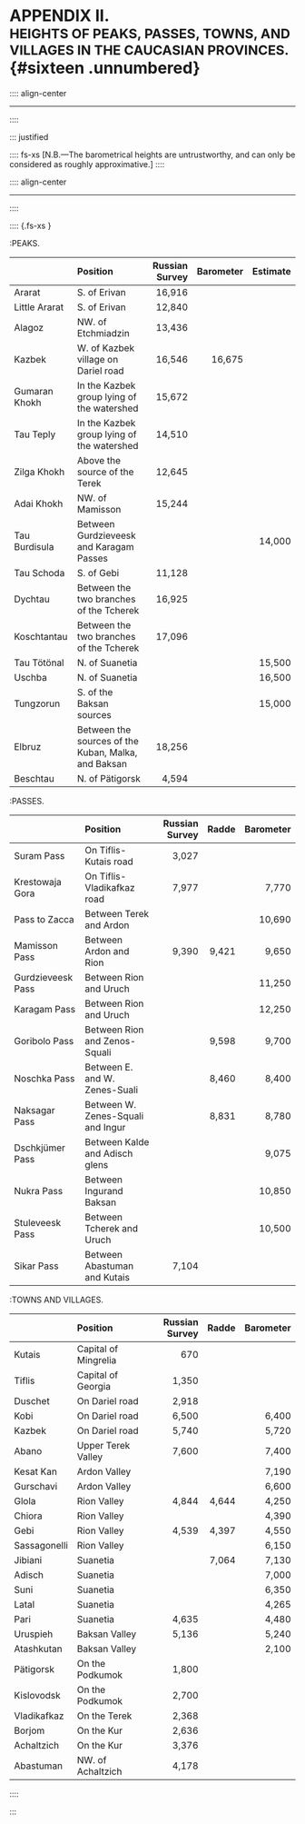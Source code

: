 # APPENDIX II. <br /><small> HEIGHTS OF PEAKS, PASSES, TOWNS, AND VILLAGES IN THE CAUCASIAN PROVINCES. </small>{#sixteen .unnumbered}

:::: align-center
****
::::

::: justified

:::: fs-xs
[N.B.—The barometrical heights are untrustworthy, and can only be considered as
roughly approximative.]
::::

:::: align-center
****
::::

:::: {.fs-xs }

:PEAKS.

||Position| Russian Survey|Barometer|Estimate|
|:---|:---|---:|---:|---:|
|Ararat| S. of Erivan| 16,916|| |
|Little Ararat| S. of Erivan|12,840||| |
|Alagoz|NW. of Etchmiadzin| 13,436|||
|Kazbek| W. of Kazbek village on Dariel road|16,546|16,675||
|Gumaran Khokh|In the Kazbek group lying  of the watershed| 15,672|||
|Tau Teply|In the Kazbek group lying  of the watershed|14,510|||
| Zilga Khokh |Above the source of the Terek|12,645|||
|Adai Khokh|NW. of Mamisson|15,244|||
|Tau Burdisula|Between Gurdzieveesk and Karagam Passes|||14,000|
|Tau Schoda|S. of Gebi| 11,128|||
|Dychtau|Between the two branches of the Tcherek|16,925|||
|Koschtantau |Between the two branches of the Tcherek|17,096|||
|Tau Tötönal| N. of Suanetia|||15,500|
|Uschba| N. of Suanetia|||16,500|
|Tungzorun|S. of the Baksan sources|||15,000|
|Elbruz|Between the sources of the Kuban, Malka, and Baksan|18,256|||
|Beschtau|N. of Pätigorsk| 4,594||||

:PASSES.

||Position| Russian Survey|Radde|Barometer|
|:---|:---|---:|---:|---:|
|Suram Pass| On Tiflis-Kutais road|3,027|||
|Krestowaja Gora|On Tiflis-Vladikafkaz road|7,977|| 7,770|
|Pass to Zacca|Between Terek and Ardon|||10,690|
|Mamisson Pass|Between Ardon and Rion|9,390|9,421| 9,650|
|Gurdzieveesk Pass|Between Rion and Uruch||| 11,250|
|Karagam Pass|Between Rion and Uruch|||12,250|
|Goribolo Pass|Between Rion and Zenos-Squali|| 9,598|9,700|
|Noschka Pass| Between E. and W. Zenes-Suali||  8,460|8,400|
|Naksagar Pass| Between W. Zenes-Squali and Ingur|| 8,831|8,780|
|Dschkjümer Pass|  Between Kalde and Adisch glens|||9,075|
|Nukra Pass| Between Ingurand Baksan|||10,850|
|Stuleveesk Pass|Between  Tcherek  and Uruch|||10,500|
|Sikar Pass| Between Abastuman and Kutais| 7,104 ||||

:TOWNS AND VILLAGES.

||Position| Russian Survey|Radde|Barometer|
|:---|:---|---:|---:|---:|
|Kutais|Capital of Mingrelia|670||||
|Tiflis|Capital of Georgia| 1,350||||
|Duschet|On Dariel road|2,918||||
|Kobi |On Dariel road| 6,500|| 6,400|
|Kazbek|On Dariel road|5,740|| 5,720|
|Abano|Upper Terek Valley| 7,600|| 7,400|
|Kesat Kan|Ardon Valley|||7,190|
|Gurschavi|Ardon Valley|||6,600|
|Glola|Rion Valley|4,844| 4,644|4,250|
|Chiora|Rion Valley|||4,390|
|Gebi|Rion Valley|4,539| 4,397|4,550|
|Sassagonelli|Rion Valley|||6,150|
|Jibiani|Suanetia|| 7,064|7,130|
|Adisch|Suanetia|||7,000|
|Suni| Suanetia|||6,350|
|Latal|Suanetia|||4,265|
|Pari|Suanetia|4,635||4,480|
|Uruspieh|Baksan Valley|5,136||5,240|
|Atashkutan|Baksan Valley|||2,100|
|Pätigorsk|On the Podkumok|1,800||||
|Kislovodsk|On the Podkumok|2,700||||
|Vladikafkaz|On the Terek| 2,368||||
|Borjom|On the Kur| 2,636||||
|Achaltzich|On the Kur| 3,376||||
|Abastuman| NW. of Achaltzich| 4,178||||

::::

:::
